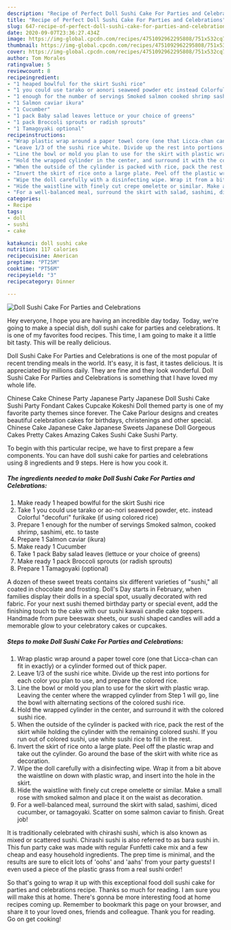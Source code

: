 ```yaml
---
description: "Recipe of Perfect Doll Sushi Cake For Parties and Celebrations"
title: "Recipe of Perfect Doll Sushi Cake For Parties and Celebrations"
slug: 647-recipe-of-perfect-doll-sushi-cake-for-parties-and-celebrations
date: 2020-09-07T23:36:27.434Z
image: https://img-global.cpcdn.com/recipes/4751092962295808/751x532cq70/doll-sushi-cake-for-parties-and-celebrations-recipe-main-photo.jpg
thumbnail: https://img-global.cpcdn.com/recipes/4751092962295808/751x532cq70/doll-sushi-cake-for-parties-and-celebrations-recipe-main-photo.jpg
cover: https://img-global.cpcdn.com/recipes/4751092962295808/751x532cq70/doll-sushi-cake-for-parties-and-celebrations-recipe-main-photo.jpg
author: Tom Morales
ratingvalue: 5
reviewcount: 8
recipeingredient:
- "1 heaped bowlful for the skirt Sushi rice"
- "1 you could use tarako or aonori seaweed powder etc instead Colorful decofuri furikake if using colored rice"
- "1 enough for the number of servings Smoked salmon cooked shrimp sashimi etc to taste"
- "1 Salmon caviar ikura"
- "1 Cucumber"
- "1 pack Baby salad leaves lettuce or your choice of greens"
- "1 pack Broccoli sprouts or radish sprouts"
- "1 Tamagoyaki optional"
recipeinstructions:
- "Wrap plastic wrap around a paper towel core (one that Licca-chan can fit in exactly) or a cylinder formed out of thick paper."
- "Leave 1/3 of the sushi rice white. Divide up the rest into portions for each color you plan to use, and prepare the colored rice."
- "Line the bowl or mold you plan to use for the skirt with plastic wrap. Leaving the center where the wrapped cylinder from Step 1 will go, line the bowl with alternating sections of the colored sushi rice."
- "Hold the wrapped cylinder in the center, and surround it with the colored sushi rice."
- "When the outside of the cylinder is packed with rice, pack the rest of the skirt while holding the cylinder with the remaining colored sushi. If you run out of colored sushi, use white sushi rice to fill in the rest."
- "Invert the skirt of rice onto a large plate. Peel off the plastic wrap and take out the cylinder. Go around the base of the skirt with white rice as decoration."
- "Wipe the doll carefully with a disinfecting wipe. Wrap it from a bit above the waistline on down with plastic wrap, and insert into the hole in the skirt."
- "Hide the waistline with finely cut crepe omelette or similar. Make a small rose with smoked salmon and place it on the waist as decoration."
- "For a well-balanced meal, surround the skirt with salad, sashimi, diced cucumber, or tamagoyaki. Scatter on some salmon caviar to finish. Great job!"
categories:
- Recipe
tags:
- doll
- sushi
- cake

katakunci: doll sushi cake 
nutrition: 117 calories
recipecuisine: American
preptime: "PT25M"
cooktime: "PT56M"
recipeyield: "3"
recipecategory: Dinner

---
```



![Doll Sushi Cake For Parties and Celebrations](https://img-global.cpcdn.com/recipes/4751092962295808/751x532cq70/doll-sushi-cake-for-parties-and-celebrations-recipe-main-photo.jpg)

Hey everyone, I hope you are having an incredible day today. Today, we're going to make a special dish, doll sushi cake for parties and celebrations. It is one of my favorites food recipes. This time, I am going to make it a little bit tasty. This will be really delicious.

Doll Sushi Cake For Parties and Celebrations is one of the most popular of recent trending meals in the world. It's easy, it is fast, it tastes delicious. It is appreciated by millions daily. They are fine and they look wonderful. Doll Sushi Cake For Parties and Celebrations is something that I have loved my whole life.

Chinese Cake Chinese Party Japanese Party Japanese Doll Sushi Cake Sushi Party Fondant Cakes Cupcake Kokeshi Doll themed party is one of my favorite party themes since forever. The Cake Parlour designs and creates beautiful celebration cakes for birthdays, christenings and other special. Chinese Cake Japanese Cake Japanese Sweets Japanese Doll Gorgeous Cakes Pretty Cakes Amazing Cakes Sushi Cake Sushi Party.


To begin with this particular recipe, we have to first prepare a few components. You can have doll sushi cake for parties and celebrations using 8 ingredients and 9 steps. Here is how you cook it.

<!--inarticleads1-->

##### The ingredients needed to make Doll Sushi Cake For Parties and Celebrations:

1. Make ready 1 heaped bowlful for the skirt Sushi rice
1. Take 1 you could use tarako or ao-nori seaweed powder, etc. instead Colorful &#34;decofuri&#34; furikake (if using colored rice)
1. Prepare 1 enough for the number of servings Smoked salmon, cooked shrimp, sashimi, etc. to taste
1. Prepare 1 Salmon caviar (ikura)
1. Make ready 1 Cucumber
1. Take 1 pack Baby salad leaves (lettuce or your choice of greens)
1. Make ready 1 pack Broccoli sprouts (or radish sprouts)
1. Prepare 1 Tamagoyaki (optional)


A dozen of these sweet treats contains six different varieties of &#34;sushi,&#34; all coated in chocolate and frosting. Doll&#39;s Day starts in February, when families display their dolls in a special spot, usually decorated with red fabric. For your next sushi themed birthday party or special event, add the finishing touch to the cake with our sushi kawaii candle cake toppers. Handmade from pure beeswax sheets, our sushi shaped candles will add a memorable glow to your celebratory cakes or cupcakes. 

<!--inarticleads2-->

##### Steps to make Doll Sushi Cake For Parties and Celebrations:

1. Wrap plastic wrap around a paper towel core (one that Licca-chan can fit in exactly) or a cylinder formed out of thick paper.
1. Leave 1/3 of the sushi rice white. Divide up the rest into portions for each color you plan to use, and prepare the colored rice.
1. Line the bowl or mold you plan to use for the skirt with plastic wrap. Leaving the center where the wrapped cylinder from Step 1 will go, line the bowl with alternating sections of the colored sushi rice.
1. Hold the wrapped cylinder in the center, and surround it with the colored sushi rice.
1. When the outside of the cylinder is packed with rice, pack the rest of the skirt while holding the cylinder with the remaining colored sushi. If you run out of colored sushi, use white sushi rice to fill in the rest.
1. Invert the skirt of rice onto a large plate. Peel off the plastic wrap and take out the cylinder. Go around the base of the skirt with white rice as decoration.
1. Wipe the doll carefully with a disinfecting wipe. Wrap it from a bit above the waistline on down with plastic wrap, and insert into the hole in the skirt.
1. Hide the waistline with finely cut crepe omelette or similar. Make a small rose with smoked salmon and place it on the waist as decoration.
1. For a well-balanced meal, surround the skirt with salad, sashimi, diced cucumber, or tamagoyaki. Scatter on some salmon caviar to finish. Great job!


It is traditionally celebrated with chirashi sushi, which is also known as mixed or scattered sushi. Chirashi sushi is also referred to as bara sushi in. This fun party cake was made with regular Funfetti cake mix and a few cheap and easy household ingredients. The prep time is minimal, and the results are sure to elicit lots of &#39;oohs&#39; and &#39;aahs&#39; from your party guests! I even used a piece of the plastic grass from a real sushi order! 

So that's going to wrap it up with this exceptional food doll sushi cake for parties and celebrations recipe. Thanks so much for reading. I am sure you will make this at home. There's gonna be more interesting food at home recipes coming up. Remember to bookmark this page on your browser, and share it to your loved ones, friends and colleague. Thank you for reading. Go on get cooking!
